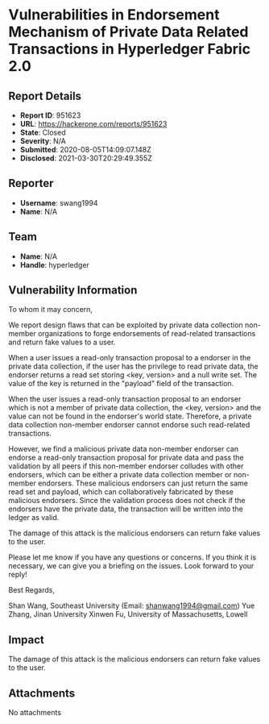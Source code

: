 # Vulnerabilities in Endorsement Mechanism of Private Data Related Transactions in Hyperledger Fabric 2.0

## Report Details
- **Report ID**: 951623
- **URL**: https://hackerone.com/reports/951623
- **State**: Closed
- **Severity**: N/A
- **Submitted**: 2020-08-05T14:09:07.148Z
- **Disclosed**: 2021-03-30T20:29:49.355Z

## Reporter
- **Username**: swang1994
- **Name**: N/A

## Team
- **Name**: N/A
- **Handle**: hyperledger

## Vulnerability Information
To whom it may concern,

We report design flaws that can be exploited by private data collection non-member organizations to forge endorsements of read-related transactions and return fake values to a user.  

When a user issues a read-only transaction proposal to a endorser in the private data collection, if the user has the privilege to read private data, the endorser returns a read set storing <key, version> and a null write set. The value of the key is returned in the "payload" field of the transaction. 

When the user issues a read-only transaction proposal to an endorser which is not a member of private data collection, the <key, version> and the value can not be found in the endorser's world state. Therefore, a private data collection non-member endorser cannot endorse such read-related transactions.

However, we find a malicious private data non-member endorser can endorse a read-only transaction proposal for private data and pass the validation by all peers if this non-member endorser colludes with other endorsers, which can be either a private data collection member or non-member endorsers. These malicious endorsers can just return the same read set and payload, which can collaboratively fabricated by these malicious endorsers. Since the validation process does not check if the endorsers have the private data, the transaction will be written into the ledger as valid. 

The damage of this attack is the malicious endorsers can return fake values to the user.

Please let me know if you have any questions or concerns. If you think it is necessary, we can give you a briefing on the issues. Look forward to your reply!

Best Regards,

Shan Wang, Southeast University (Email: shanwang1994@gmail.com)
Yue Zhang, Jinan University
Xinwen Fu, University of Massachusetts, Lowell

## Impact

The damage of this attack is the malicious endorsers can return fake values to the user.

## Attachments
No attachments

